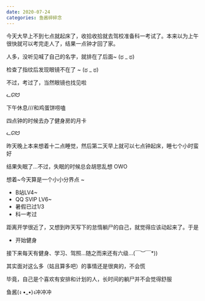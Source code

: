 ```yaml
---
date: 2020-07-24
categories: 鱼酱碎碎念
---
```


今天大早上不到七点就起床了，收拾收拾就去驾校准备科一考试了。本来以为上午很快就可以考完走人了，结果一点钟才回了家。

人多，没听见喊了自己的名字，就排在了后面~ (ಥ _ ಥ)

检查了指纹后发现眼镜不在了 ~ (ಥ _ ಥ)

不过，考过了，当然眼镜也找见啦

<span class="label label-default">ᓚᘏᗢ</span>

下午休息///和鸡蛋饼唠嗑

四点钟的时候去办了健身房的月卡

<span class="label label-default">ᓚᘏᗢ</span>

昨天晚上本来想着十二点睡觉，然后第二天早上就可以七点钟起床，睡七个小时蛮好

结果失眠了...不过，失眠的时候总会胡思乱想 OWO

想着~今天算是一个小小分界点 ~   

* B站LV4~
* QQ SVIP LV6~
* 暑假已过1/3
* 科一考过

距离开学很近了，又想到昨天写下的怠惰躺尸的自己，就觉得应该动起来了。于是

* 开始健身

接下来每天有健身、学习、驾照...随之而来还有六级...\(￣︶￣*\))

其实面对这么多（姑且算多吧）的事情还是很爽的，不会慌

毕竟，自己是个喜欢有安排和计划的人，长时间的躺尸并不会觉得舒服

鱼酱(ง •_•)ง冲冲冲